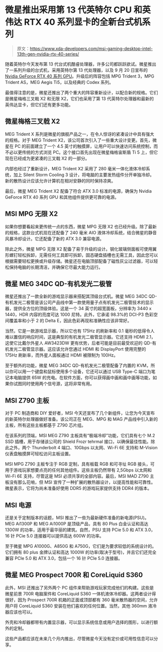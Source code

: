 # 微星推出采用第 13 代英特尔 CPU 和英伟达 RTX 40 系列显卡的全新台式机系列

> 原文：<https://www.xda-developers.com/msi-gaming-desktop-intel-13th-gen-nvidia-rtx-40-series/>

随着英特尔今天发布第 13 代台式机酷睿处理器，许多公司都跃跃欲试。微星推出了一系列升级的台式机，采用英特尔第 13 代处理器，以及 9 月 20 日宣布的 [Nvidia GeForce RTX 40 系列 GPU](https://www.xda-developers.com/nvidia-geforce-rtx-40-series-launch-release-date-price/)。升级后的阵容包括 MPG Trident 3，MPG Trident AS，MEG Aegis Ti5，以及经典的 Codex 系列。

最值得注意的是，微星还推出了两个重大的阵容重新设计，以配合新的规格。它们是微星梅格三叉戟 X2 和无限 X2，它们也采用了第 13 代英特尔处理器和最新的英伟达显卡，但它们还有更多功能。

## 微星梅格三叉戟 X2

MEG Trident X 系列是微星的旗舰产品之一，在令人惊讶的紧凑设计中具有强大的规格。对于 MEG Trident X2，该公司首次引入了一些重大设计变更。首先，微星在 PC 的前面建立了一个 4.5 英寸的触摸屏，让用户可以快速访问系统控制，而不必以更传统的方式浏览 PC。这个接口首先出现在微星梅格宙斯盾 Ti 5 上，但它现在已经成为更紧凑的三叉戟 X2 的一部分。

内部也经过了重新设计，MEG Trident X2 采用了 280 毫米一体化液体冷却系统，加上 Silent Storm Cooling 3 设计，将电脑的主要发热组件分开单独冷却。新的散热设计应该允许计算机在相对安静的同时保持凉爽。

最后，微星 MEG Trident X2 配备了符合 ATX 3.0 标准的电源，确保为 Nvidia GeForce RTX 40 系列 GPU 和其他组件提供更可靠的电源。

## MSI MPG 无限 X2

如果你想要看起来更传统一点的东西，微星 MPG 无限 X2 也已经升级。除了最新的规格，这款台式机现在还配备了 240 毫米 AIO 液体冷却系统，结合微星的静音风暴冷却设计。它还配备了新的 ATX 3.0 兼容电源。

除此之外，微星 MPG 无限 X2 配备了易于升级的设计。钢化玻璃侧面板可使用翼形螺钉轻松拆卸，无需任何工具即可拆卸，固态硬盘插槽也无需工具，因此您可以根据需要轻松更换或升级存储。微星还在电脑顶部配备了磁性灰尘过滤器，可以轻松保持电脑的长期清洁，并确保它尽最大能力运行。

## 微星 MEG 34DC QD-有机发光二极管

微星还推出了一款全新的游戏显示器来搭配其顶级台式机。微星 MEG 34DC QD-有机发光二极管是该公司产品线中第一款使用量子点有机发光二极管技术的显示器，提供全方位的顶级体验。这是一个 34 英寸的超宽面板，分辨率为 3440 x 1440，HDR 内容的亮度可达 1000 尼特。此外，它承诺 98.3%的 DCI-P3 色彩空间覆盖率和小于 2 的 Delta E，因此色彩再现和准确性应该非常好。

当然，它是一款游戏显示器，所以它也有 175Hz 的刷新率和 0.1 毫秒的低得令人难以置信的响应时间，这是典型的有机发光二极管显示器。它还支持 HDMI 2.1，这使它比戴尔外星人 AW3423DW 更有优势，后者可能是目前最受欢迎的 QD-有机发光二极管显示器。这应该允许您通过 HDMI 和 DisplayPort 使用完整的 175Hz 刷新率，而外星人面板通过 HDMI 被限制为 100Hz。

至于额外的功能，微星 MEG 34DC QD-有机发光二极管配备了内置的 KVM，所以你可以用一个键盘和鼠标使用多个设备，它还可以通过 USB Type-C 端口为笔记本电脑提供 65W 的充电。在软件方面，你可以获得画中画和画中画等功能，如果你试图同时使用两个信号源，这将非常有用。

## MSI Z790 主板

对于 PC 制造商和 DIY 爱好者，MSI 今天还宣布了几个新组件，让您为今天宣布的新英特尔处理器做好准备。该公司正在 MEG、MPG 和 MAG 产品线中引入新的主板，所有这些主板都基于 Z790 芯片组。

在该系列的顶端，MSI MEG Z790 主板具有“极端冷却”功能，它们具有七个 M.2 SSD 插槽，用于存储该公司的 Shield Frozr tehrmal 接口，以确保最佳性能。除此之外，两个 Thunderbolt 4 端口、10Gbps 以太网、Wi-Fi 6E 支持和 M-Vision 仪表盘触摸屏可轻松访问主板设置。

MSI MPG Z790 主板专注于 RGB 定制，具有板载 RGB 和可寻址 RGB 接头，可用于游戏玩家想要点亮的任何其他组件。这些主板仍然带有 2,5Gbps 以太网和 Wi-Fi 6E 支持，尽管这是 MSI 必须共享的全部内容。最后，MSI MAD Z790 主板没有那么花哨，但 MSI 宣传了一种扩展的散热器设计，以提高性能和可靠性。微星表示，它将为尚未准备好使用 DDR5 的游戏玩家提供支持 DDR4 的版本。

## MSI 电源

还是关于定制版本的话题，MSI 推出了一些为最新硬件准备的新电源(PSU)。MEG Ai1300P 和 MEG Ai1000P 是顶级产品，具有 80 Plus 白金认证和高达 1300W 的功率，适用于最华丽的建筑。自然，PSU 支持 PCie 5.0 和 ATX 3.0，16 针 PCie 5.0 连接器可以提供高达 600W 的功率。

至于微星 MPG A1000G、A850G 和 A750G，它们是为要求较低的系统设计的。它们拥有 80 plus 金牌认证和高达 1000W 的功率(取决于型号)，并且它们还完全兼容 PCIe 5.0 和 ATX 3.0，包括一个 16 针 PCIe 5.0 连接器。

## 微星 MEG Prospect 700R 和 CoreLiquid S360

此外，MSI 还推出了另外两个 PC 组件来帮助游戏玩家完成他们的构建。这些是微星前景 700R 电脑案件和 CoreLiquid S360 一体机液体冷却器。这两者设计得很好，因为 Prospect 700R 机箱的正面或顶部都有 360 毫米散热器的空间，允许用户将 CoreLiquid S360 安装在他们喜欢的任何位置。当然，其他 360mm 液冷器应该也可以。

外壳和冷却器都带有内置显示器，可以显示系统信息或用户选择的图形，以进行额外的定制。

这些产品都应该在未来几个月内推出，尽管微星今天没有定价或可用性信息可以分享。